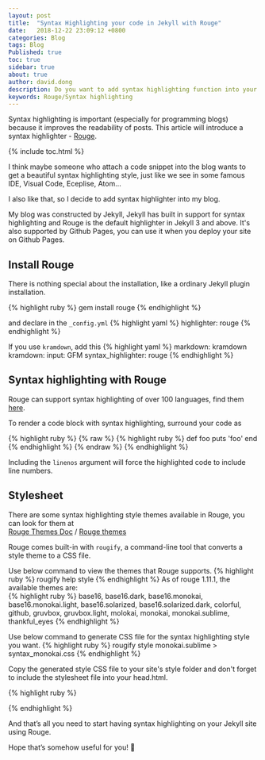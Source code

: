 ```yaml
---
layout: post
title:  "Syntax Highlighting your code in Jekyll with Rouge"
date:   2018-12-22 23:09:12 +0800
categories: Blog
tags: Blog
Published: true
toc: true
sidebar: true
about: true
author: david.dong
description: Do you want to add syntax highlighting function into your code block? <br><br>You can get help from this article.
keywords: Rouge/Syntax highlighting
---
```

Syntax highlighting is important (especially for programming blogs) because it improves the readability of posts. This article will introduce a syntax highlighter - [Rouge](https://rubygems.org/gems/rouge).

{% include toc.html %}

I think maybe someone who attach a code snippet into the blog wants to get a beautiful syntax highlighting style, just like we see in some famous IDE, Visual Code, Eceplise, Atom... 

I also like that, so I decide to add syntax highlighter into my blog.

My blog was constructed by Jekyll, Jekyll has built in support for syntax highlighting and Rouge is the default highlighter in Jekyll 3 and above. It's also supported by Github Pages, you can use it when you deploy your site on Github Pages.

## Install Rouge
There is nothing special about the installation, like a ordinary Jekyll plugin installation.

{% highlight ruby %}
gem install rouge
{% endhighlight %}

and declare in the `_config.yml`
{% highlight yaml %}
highlighter: rouge
{% endhighlight %}

If you use `kramdown`, add this
{% highlight yaml %}
markdown: kramdown
kramdown:
input: GFM
syntax_highlighter: rouge
{% endhighlight %}

## Syntax highlighting with Rouge

Rouge can support syntax highlighting of over 100 languages, find them [here](https://github.com/rouge-ruby/rouge/wiki/List-of-supported-languages-and-lexers).    

To render a code block with syntax highlighting, surround your code as

{% highlight ruby %}
{% raw %}
{% highlight ruby %}
def foo
  puts 'foo'
end
{% endhighlight %}
{% endraw %}
{% endhighlight %}

Including the `linenos` argument will force the highlighted code to include line numbers. 

## Stylesheet

There are some syntax highlighting style themes available in Rouge, you can look for them at     
[Rouge Themes Doc](https://rouge-ruby.github.io/docs/Rouge/Themes.html) / [Rouge themes](https://github.com/mzlogin/rouge-themes)

Rouge comes built-in with `rougify`, a command-line tool that converts a style theme to a CSS file.

Use below command to view the themes that Rouge supports.
{% highlight ruby %}
rougify help style
{% endhighlight %}
As of rouge 1.11.1, the available themes are:  
{% highlight ruby %}
base16, 
base16.dark, 
base16.monokai, 
base16.monokai.light, 
base16.solarized, 
base16.solarized.dark, 
colorful, 
github, 
gruvbox, 
gruvbox.light, 
molokai, 
monokai, 
monokai.sublime, 
thankful_eyes
{% endhighlight %}

Use below command to generate CSS file for the syntax highlighting style you want.
{% highlight ruby %}
rougify style monokai.sublime > syntax_monokai.css
{% endhighlight %}

Copy the generated style CSS file to your site's style folder and don't forget to include the stylesheet file into your head.html.

{% highlight ruby %}
<link href="{{site.baseurl}}/assets/css/syntax_monokai.css" rel="stylesheet"/>
{% endhighlight %}

And that’s all you need to start having syntax highlighting on your Jekyll site using Rouge.

Hope that’s somehow useful for you! 🙂